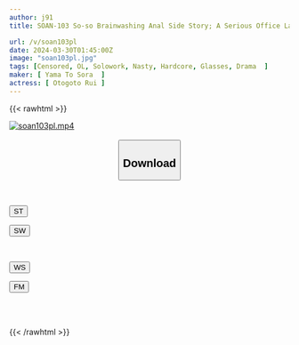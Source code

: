 ```yaml
---
author: j91
title: SOAN-103 So-so Brainwashing Anal Side Story; A Serious Office Lady Turns Into A Two-hole Slut After Being Tortured Rui Otokoto

url: /v/soan103pl
date: 2024-03-30T01:45:00Z
image: "soan103pl.jpg"
tags: [Censored, OL, Solowork, Nasty, Hardcore, Glasses, Drama	]
maker: [ Yama To Sora  ]
actress: [ Otogoto Rui ]
---
```



{{< rawhtml >}}

<div class="video" data-videoid="JKXxBappJlHjK6z">
    <a href="javascript:;">
        <img src="/v/soan103pl/soan103pl.jpg" width="WIDTH" height="HEIGHT" alt="soan103pl.mp4" loading="lazy">
    </a>
</div>

<script type="text/javascript" src="https://j91.asia/asset/on-demand-st.js"></script>

<br>
  <link rel="stylesheet" href="https://j91.asia/asset/bs5.css">
  
  <center>
  <button class="btn btn-primary" type="button" data-bs-toggle="collapse" data-bs-target=".multi-collapse" aria-expanded="false" aria-controls="multiCollapseExample1 multiCollapseExample2"><h2>Download</h2></button></center>
</p>
<div class="row">
  <div class="col">
    <div class="collapse multi-collapse" id="multiCollapseExample1">
      <div class="card card-body">
	      	      <br>
<div class="buttons">  
<p><a href="https://streamtape.to/v/JKXxBappJlHjK6z" target="_blank"><button class="btn-hover color-3"><i class="fa fa-download"></i> ST</button></a></p>
<p><a href="https://asnwish.com/pmo9e7hs3of9" target="_blank"><button class="btn-hover color-2"><i class="fa fa-download"></i> SW</button></a></p></div>
    </div>
  </div>
</div>
  <div class="col">
    <div class="collapse multi-collapse" id="multiCollapseExample2">
      <div class="card card-body">
	      <br>
<div class="buttons">
<p><a href="https://wolfstream.tv/bvxjai8fic21"><button class="btn-hover color-9"><i class="fa fa-download"></i> WS</button></a></p>
<p><a href="https://filemoon.sx/d/r3vfyemq9vex"><button class="btn-hover color-8"><i class="fa fa-download"></i> FM</button></a></p></div>
<br><br>
      </div>
    </div>
  </div>
</div>

{{< /rawhtml >}}